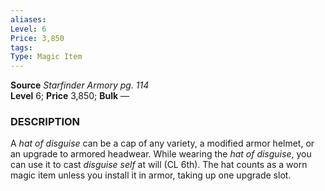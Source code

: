```yaml
---
aliases: 
Level: 6
Price: 3,850 
tags: 
Type: Magic Item
---
```

**Source** _Starfinder Armory pg. 114_  
**Level** 6; **Price** 3,850; **Bulk** —

### DESCRIPTION

A _hat of disguise_ can be a cap of any variety, a modified armor helmet, or an upgrade to armored headwear. While wearing the _hat of disguise_, you can use it to cast _disguise self_ at will (CL 6th). The hat counts as a worn magic item unless you install it in armor, taking up one upgrade slot.